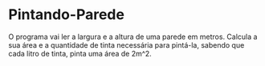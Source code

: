 # Pintando-Parede
 O programa vai ler a largura e a altura de uma parede em metros. Calcula a sua área e a quantidade de tinta necessária para pintá-la, sabendo que cada litro de tinta, pinta uma área de 2m^2.
